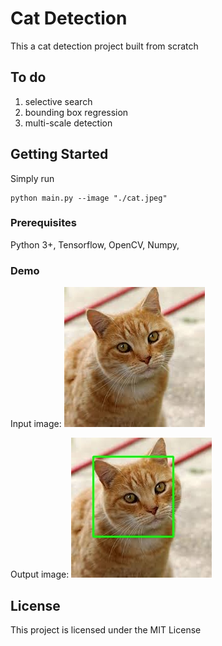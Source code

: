 # Cat Detection

This a cat detection project built from scratch

## To do
1. selective search
2. bounding box regression
3. multi-scale detection

## Getting Started

Simply run
```
python main.py --image "./cat.jpeg"
```

### Prerequisites
Python 3+,
Tensorflow,
OpenCV,
Numpy,

### Demo

Input image:
![alt text](https://github.com/SENC275/cat_detection/blob/master/cat.jpeg)

Output image:
![alt text](https://github.com/SENC275/cat_detection/blob/master/pictures/output.jpg)

## License

This project is licensed under the MIT License
